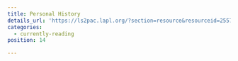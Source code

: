 ```yaml
---
title: Personal History
details_url: 'https://ls2pac.lapl.org/?section=resource&resourceid=25571206'
categories:
  - currently-reading
position: 14

---
```

